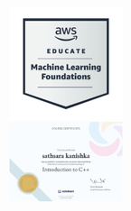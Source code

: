 <img src="https://github.com/sathsarakanishka/sathsarakanishka/blob/c4544af35aff95f44499fde1becbaf0e40314dc4/aws-educate-machine-learning-foundations%20(1).png?raw=true" alt="AWS Educate Machine Learning Foundations" width="200"/>
</br>
<img src="https://github.com/sathsarakanishka/sathsarakanishka/blob/bbedeeeebaae02e647f315787449e610e058efcd/f1503a39-8002-423a-90e5-def5d26ef449.jpg" alt="Sololearn C++ beginner" width="200"/>
